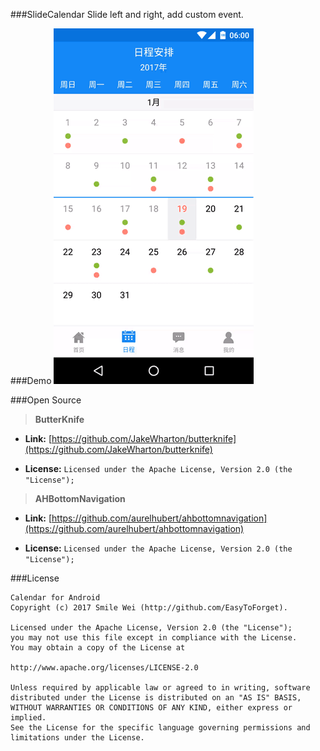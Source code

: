 ###SlideCalendar
Slide left and right, add custom event.

###Demo
![image](https://raw.githubusercontent.com/EasyToForget/SlideCalendar/master/Calendar.gif)


###Open Source

> **ButterKnife**

* **Link:** [https://github.com/JakeWharton/butterknife](https://github.com/JakeWharton/butterknife)

* **License:** `Licensed under the Apache License, Version 2.0 (the "License");`

> **AHBottomNavigation** 

* **Link:** [https://github.com/aurelhubert/ahbottomnavigation](https://github.com/aurelhubert/ahbottomnavigation)

* **License:** `Licensed under the Apache License, Version 2.0 (the "License");`

###License

```
Calendar for Android
Copyright (c) 2017 Smile Wei (http://github.com/EasyToForget).

Licensed under the Apache License, Version 2.0 (the "License");
you may not use this file except in compliance with the License.
You may obtain a copy of the License at

http://www.apache.org/licenses/LICENSE-2.0

Unless required by applicable law or agreed to in writing, software
distributed under the License is distributed on an "AS IS" BASIS,
WITHOUT WARRANTIES OR CONDITIONS OF ANY KIND, either express or implied.
See the License for the specific language governing permissions and
limitations under the License.
```
